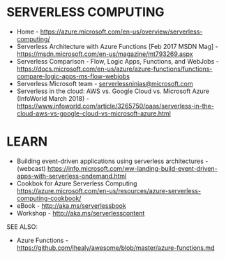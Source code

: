 # SERVERLESS COMPUTING
* Home - <https://azure.microsoft.com/en-us/overview/serverless-computing/>
* Serverless Architecture with Azure Functions [Feb 2017 MSDN Mag] - https://msdn.microsoft.com/en-us/magazine/mt793269.aspx
* Serverless Comparison - Flow, Logic Apps, Functions, and WebJobs - https://docs.microsoft.com/en-us/azure/azure-functions/functions-compare-logic-apps-ms-flow-webjobs
* Serverless Microsoft team - <serverlessninjas@microsoft.com>
* Serverless in the cloud: AWS vs. Google Cloud vs. Microsoft Azure (InfoWorld March 2018) - https://www.infoworld.com/article/3265750/paas/serverless-in-the-cloud-aws-vs-google-cloud-vs-microsoft-azure.html

# LEARN
* Building event-driven applications using serverless architectures - (webcast) <https://info.microsoft.com/ww-landing-build-event-driven-apps-with-serverless-ondemand.html>
* Cookbok for Azure Serverless Computing <https://azure.microsoft.com/en-us/resources/azure-serverless-computing-cookbook/>
* eBook - <http://aka.ms/serverlessbook>
* Workshop - <http://aka.ms/serverlesscontent>

SEE ALSO:
* Azure Functions - <https://github.com/jhealy/awesome/blob/master/azure-functions.md>
